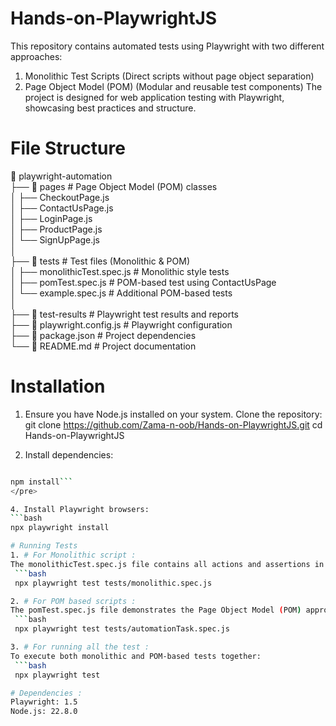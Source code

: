 # Hands-on-PlaywrightJS
This repository contains automated tests using Playwright with two different approaches:
  1. Monolithic Test Scripts (Direct scripts without page object separation)
  2. Page Object Model (POM) (Modular and reusable test components) 
The project is designed for web application testing with Playwright, showcasing best practices and structure.

# File Structure
📁 playwright-automation  
├── 📁 pages                      # Page Object Model (POM) classes  
│   ├── CheckoutPage.js  
│   ├── ContactUsPage.js  
│   ├── LoginPage.js  
│   ├── ProductPage.js  
│   └── SignUpPage.js  
│  
├── 📁 tests                     # Test files (Monolithic & POM)  
│   ├── monolithicTest.spec.js        # Monolithic style tests  
│   ├── pomTest.spec.js    # POM-based test using ContactUsPage  
│   └── example.spec.js           # Additional POM-based tests  
│  
├── 📁 test-results              # Playwright test results and reports  
├── 📄 playwright.config.js      # Playwright configuration  
├── 📄 package.json              # Project dependencies  
└── 📄 README.md                 # Project documentation  

# Installation
1. Ensure you have Node.js installed on your system.
Clone the repository:
  git clone https://github.com/Zama-n-oob/Hands-on-PlaywrightJS.git
  cd Hands-on-PlaywrightJS  

2. Install dependencies:
   <pre>
  ```bash 
  npm install```
  </pre>

4. Install Playwright browsers:
  ```bash
  npx playwright install  

# Running Tests
1. # For Monolithic script :
The monolithicTest.spec.js file contains all actions and assertions in a single script without POM.
   ```bash
   npx playwright test tests/monolithic.spec.js  
 
2. # For POM based scripts :
The pomTest.spec.js file demonstrates the Page Object Model (POM) approach.
   ```bash
   npx playwright test tests/automationTask.spec.js  

3. # For running all the test :
To execute both monolithic and POM-based tests together:
   ```bash
   npx playwright test  

# Dependencies :
Playwright: 1.5
Node.js: 22.8.0

